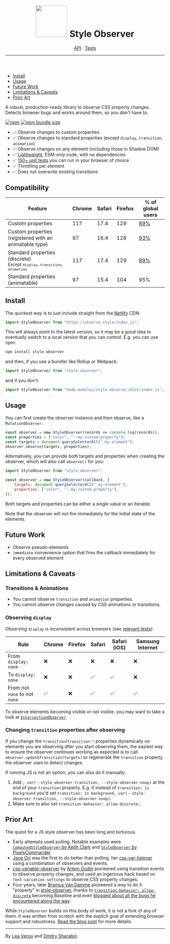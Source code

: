 <header class="wa-split">

# <img src="assets/logo.svg" width="100" class="logo"> Style <span>Observer</span>

<nav>
	<a href="/api">API</a>
	<span class="readme-only">·</span>
	<a href="/tests">Tests</a>
	<a href="https://github.com/leaverou/style-observer" target="_blank">
		<i class="fab fa-github"></i>
	</a>
	<hr class="readme-only" />
</nav>

</header>
<div class="page">
<aside>

- [Install](#install)
- [Usage](#usage)
- [Future Work](#future-work)
- [Limitations & Caveats](#limitations-%26-caveats)
- [Prior Art](#prior-art)

</aside>
<main>

<p class="blurb">
A robust, production-ready library to observe CSS property changes.
Detects browser bugs and works around them, so you don't have to.
</p>

[![npm](https://img.shields.io/npm/v/style-observer)](https://www.npmjs.com/package/style-observer)
[![npm bundle size](https://img.shields.io/bundlephobia/minzip/style-observer)](https://bundlephobia.com/package/style-observer)

- <span>✅</span> Observe changes to custom properties
- <span>✅</span> Observe changes to standard properties (except `display`, `transition`, `animation`)
- <span>✅</span> Observe changes on any element (including those in Shadow DOM)
- <span>✅</span> [Lightweight](https://bundlephobia.com/package/style-observer), ESM-only code, with no dependencies
- <span>✅</span> [150+ unit tests](tests) you can run in your browser of choice
- <span>✅</span> Throttling per element
- <span>✅</span> Does not overwrite existing transitions

## Compatibility

<div class="scrollable">
<table>
<thead>
<tr>
	<th>Feature</th>
	<th><i class="fab fa-chrome"></i> Chrome</th>
	<th><i class="fab fa-safari"></i> Safari</th>
	<th><i class="fab fa-firefox"></i> Firefox</th>
	<th>% of global users</th>
</tr>
</thead>
<tbody>
<tr>
	<td>Custom properties</td>
	<td>117</td>
	<td>17.4</td>
	<td>129</td>
	<td><a href="https://caniuse.com/mdn-css_properties_transition-behavior">89%</a></td>
</tr>
<tr>
	<td>Custom properties (registered with an animatable type)</td>
	<td>97</td>
	<td>16.4</td>
	<td>128</td>
	<td><a href="https://caniuse.com/mdn-api_css_registerproperty_static">93%</a></td>
</tr>
<tr>
	<td>Standard properties (discrete)
	<br><small class="compat wa-caption-s">Except <code>display</code>, <code>transition</code>, <code>animation</code></small>
	</td>
	<td>117</td>
	<td>17.4</td>
	<td>129</td>
	<td><a href="https://caniuse.com/mdn-css_properties_transition-behavior">89%</a></td>
</tr>
<tr>
	<td>Standard properties (animatable)</td>
	<td>97</td>
	<td>15.4</td>
	<td>104</td>
	<td>95%</td>
</tr>
</tbody>
</table>
</div>

## Install

The quickest way is to just include straight from the [Netlify](https://www.netlify.com/) CDN:

```js
import StyleObserver from "https://observe.style/index.js";
```

This will always point to the latest version, so it may be a good idea to eventually switch to a local version that you can control.
E.g. you can use npm:

```sh
npm install style-observer
```

and then, if you use a bundler like Rollup or Webpack:

```js
import StyleObserver from "style-observer";
```

and if you don’t:

```js
import StyleObserver from "node_modules/style-observer/dist/index.js";
```

## Usage

You can first create the observer instance and then observe, like a `MutationObserver`:

```js
const observer = new StyleObserver(records => console.log(records));
const properties = ["color", "--my-custom-property"];
const targets = document.querySelectorAll(".my-element");
observer.observe(targets, properties);
```

Alternatively, you can provide both targets and properties when creating the observer,
which will also call `observe()` for you:

```js
import StyleObserver from "style-observer";

const observer = new StyleObserver(callback, {
	targets: document.querySelectorAll(".my-element"),
	properties: ["color", "--my-custom-property"],
});
```

Both targets and properties can be either a single value or an iterable.

Note that the observer will not fire immediately for the initial state of the elements.

## Future Work

- Observe pseudo-elements
- `immediate` convenience option that fires the callback immediately for every observed element

## Limitations & Caveats

### Transitions & Animations

- You cannot observe `transition` and `animation` properties.
- You cannot observe changes caused by CSS animations or transitions.

### Observing `display`

Observing `display` is inconsistent across browsers (see [relevant tests](tests/?test=display)):

<div class="scrollable">

| Rule | Chrome | Firefox | Safari | Safari (iOS) | Samsung Internet |
| --- | --- | --- | --- | --- | --- |
| From `display: none` | ❌ | ❌ | ❌ | ❌ | ❌ |
| To `display: none` | ❌ | ❌ | ✅ | ✅ | ❌ |
| From not `none` to not `none` |  ✅ | ❌ | ✅ | ✅ | ✅ |

</div>

To observe elements becoming visible or not visible, you may want to take a look at [`IntersectionObserver`](https://developer.mozilla.org/en-US/docs/Web/API/Intersection_Observer_API).

### Changing `transition` properties after observing

If you change the `transition`/`transition-*` properties dynamically on elements you are observing after you start observing them,
the easiest way to ensure the observer continues working as expected is to call `observer.updateTransition(targets)` to regenerate the `transition` property the observer uses to detect changes.

If running JS is not an option, you can also do it manually:
1. Add `, var(--style-observer-transition, --style-observer-noop)` at the end of your `transition` property.
E.g. if instead of `transition: 1s background` you'd set `transition: 1s background, var(--style-observer-transition, --style-observer-noop)`.
2. Make sure to also set `transition-behavior: allow-discrete;`.

## Prior Art

The quest for a JS style observer has been long and torturous.

- Early attempts used polling. Notable examples were [`ComputedStyleObserver` by Keith Clark](https://github.com/keithclark/ComputedStyleObserver)
and [`StyleObserver` by PixelsCommander](https://github.com/PixelsCommander/StyleObserver)
- [Jane Ori](https://propjockey.io) was the first to do better than polling, her [css-var-listener](https://github.com/propjockey/css-var-listener) using a combination of observers and events.
- [css-variable-observer](https://github.com/fluorumlabs/css-variable-observer) by [Artem Godin](https://github.com/fluorumlabs) pioneered using transition events to observe property changes, and used an ingenious hack based on `font-variation-settings` to observe CSS property changes.
- Four years, later [Bramus Van Damme](https://github.com/bramus) pioneered a way to do it "properly" in [style-observer](https://github.com/bramus/style-observer),
thanks to [`transition-behavior: allow-discrete`](https://caniuse.com/mdn-css_properties_transition-behavior) becoming Baseline and even [blogged about all the bugs he encountered along the way](https://www.bram.us/2024/08/31/introducing-bramus-style-observer-a-mutationobserver-for-css/).

While `StyleObserver` builds on this body of work, it is not a fork of any of them.
It was written from scratch with the explicit goal of extending browser support and robustness.
[Read the blog post](https://lea.verou.me/2025/style-observer/) for more details.

</main>
</div>
<footer>
<hr class="readme-only" />

By [Lea Verou](https://lea.verou.me/) and [Dmitry Sharabin](https://d12n.me/).
</footer>
